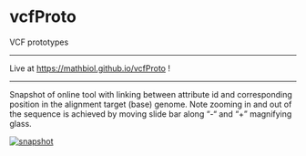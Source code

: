 # vcfProto
VCF prototypes
___

Live at https://mathbiol.github.io/vcfProto !
___

Snapshot of online tool with linking between attribute id and corresponding position in the alignment target (base) genome. Note zooming in and out of the sequence is achieved by moving slide bar along “-“ and “+” magnifying glass.

[![snapshot](https://mathbiol.github.io/vcfProto/vcfProto.png)](https://mathbiol.github.io/vcfProto)